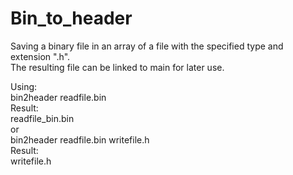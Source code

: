 # Bin_to_header

Saving a binary file in an array of a file with the specified type and extension ".h".  
The resulting file can be linked to main for later use.  
  
Using:  
    bin2header readfile.bin  
Result:  
readfile_bin.bin  
or  
bin2header readfile.bin writefile.h  
Result:  
   writefile.h  
